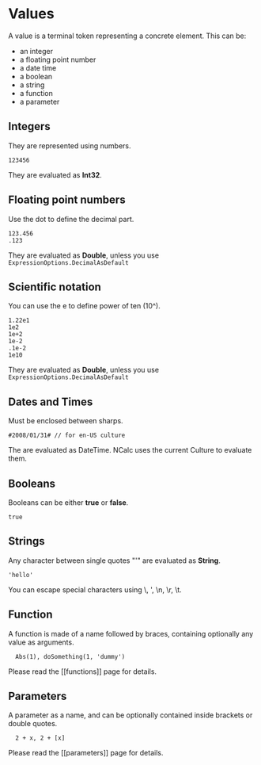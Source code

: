 # Values

A value is a terminal token representing a concrete element. This can be:

* an integer
* a floating point number
* a date time
* a boolean
* a string
* a function
* a parameter

## Integers

They are represented using numbers. 

```
123456
```

They are evaluated as **Int32**.

## Floating point numbers

Use the dot to define the decimal part. 

```
123.456
.123
```
They are evaluated as **Double**, unless you use `ExpressionOptions.DecimalAsDefault`

## Scientific notation

You can use the e to define power of ten (10^).
```
1.22e1
1e2
1e+2
1e-2
.1e-2
1e10
```
They are evaluated as **Double**, unless you use `ExpressionOptions.DecimalAsDefault`

## Dates and Times

Must be enclosed between sharps. 

```
#2008/01/31# // for en-US culture
```
The are evaluated as DateTime. NCalc uses the current Culture to evaluate them.

## Booleans

Booleans can be either **true** or **false**.

```
true
```
## Strings

Any character between single quotes "'" are evaluated as **String**. 

```
'hello'
```

You can escape special characters using \\, \', \n, \r, \t.

## Function

A function is made of a name followed by braces, containing optionally any value as arguments.

```
  Abs(1), doSomething(1, 'dummy')
```
Please read the [[functions]] page for details.

## Parameters

A parameter as a name, and can be optionally contained inside brackets or double quotes.

```
  2 + x, 2 + [x]
```

Please read the [[parameters]] page for details.